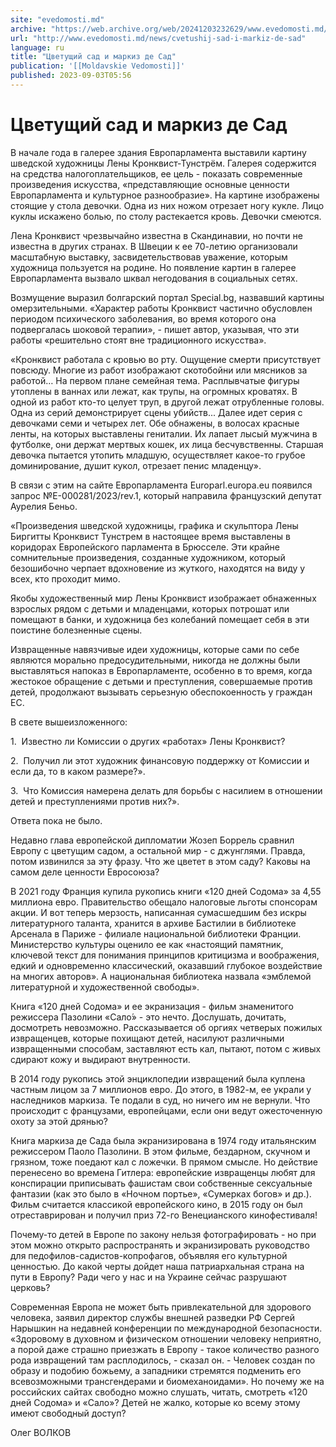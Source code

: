 ```yaml
---
site: "evedomosti.md"
archive: "https://web.archive.org/web/20241203232629/www.evedomosti.md/news/cvetushij-sad-i-markiz-de-sad"
url: "http://www.evedomosti.md/news/cvetushij-sad-i-markiz-de-sad"
language: ru
title: "Цветущий сад и маркиз де Сад"
publication: '[[Moldavskie Vedomosti]]'
published: 2023-09-03T05:56
---
```


# Цветущий сад и маркиз де Сад

В начале года в галерее здания Европарламента выставили картину шведской художницы Лены Кронквист-Тунстрём. Галерея содержится на средства налогоплательщиков, ее цель - показать современные произведения искусства, «представляющие основные ценности Европарламента и культурное разнообразие». На картине изображены стоящие у стола девочки. Одна из них ножом отрезает ногу кукле. Лицо куклы искажено болью, по столу растекается кровь. Девочки смеются.

Лена Кронквист чрезвычайно известна в Скандинавии, но почти не известна в других странах. В Швеции к ее 70-летию организовали масштабную выставку, засвидетельствовав уважение, которым художница пользуется на родине. Но появление картин в галерее Европарламента вызвало шквал негодования в социальных сетях.

Возмущение выразил болгарский портал Special.bg, назвавший картины омерзительными. «Характер работы Кронквист частично обусловлен периодом психического заболевания, во время которого она подвергалась шоковой терапии», - пишет автор, указывая, что эти работы «решительно стоят вне традиционного искусства».

«Кронквист работала с кровью во рту. Ощущение смерти присутствует повсюду. Многие из работ изображают скотобойни или мясников за работой… На первом плане семейная тема. Расплывчатые фигуры утоплены в ваннах или лежат, как трупы, на огромных кроватях. В одной из работ кто-то целует труп, в другой лежат отрубленные головы. Одна из серий демонстрирует сцены убийств... Далее идет серия с девочками семи и четырех лет. Обе обнажены, в волосах красные ленты, на которых выставлены гениталии. Их лапает лысый мужчина в футболке, они держат мертвых кошек, их лица бесчувственны. Старшая девочка пытается утопить младшую, осуществляет какое-то грубое доминирование, душит кукол, отрезает пенис младенцу».

В связи с этим на сайте Европарламента Еuroparl.europa.eu появился запрос №E-000281/2023/rev.1, который направила французский депутат Аурелия Беньо.

«Произведения шведской художницы, графика и скульптора Лены Биргитты Кронквист Тунстрем в настоящее время выставлены в коридорах Европейского парламента в Брюсселе. Эти крайне сомнительные произведения, созданные художником, который безошибочно черпает вдохновение из жуткого, находятся на виду у всех, кто проходит мимо.

Якобы художественный мир Лены Кронквист изображает обнаженных взрослых рядом с детьми и младенцами, которых потрошат или помещают в банки, и художница без колебаний помещает себя в эти поистине болезненные сцены.

Извращенные навязчивые идеи художницы, которые сами по себе являются морально предосудительными, никогда не должны были выставляться напоказ в Европарламенте, особенно в то время, когда жестокое обращение с детьми и преступления, совершаемые против детей, продолжают вызывать серьезную обеспокоенность у граждан ЕС.

В свете вышеизложенного:

1.  Известно ли Комиссии о других «работах» Лены Кронквист?

2.  Получил ли этот художник финансовую поддержку от Комиссии и если да, то в каком размере?».

3.  Что Комиссия намерена делать для борьбы с насилием в отношении детей и преступлениями против них?».

Ответа пока не было.

Недавно глава европейской дипломатии Жозеп Боррель сравнил Европу с цветущим садом, а остальной мир - с джунглями. Правда, потом извинился за эту фразу. Что же цветет в этом саду? Каковы на самом деле ценности Евросоюза?

В 2021 году Франция купила рукопись книги «120 дней Содома» за 4,55 миллиона евро. Правительство обещало налоговые льготы спонсорам акции. И вот теперь мерзость, написанная сумасшедшим без искры литературного таланта, хранится в архиве Бастилии в библиотеке Арсенала в Париже - филиале национальной библиотеки Франции. Министерство культуры оценило ее как «настоящий памятник, ключевой текст для понимания принципов критицизма и воображения, едкий и одновременно классический, оказавший глубокое воздействие на многих авторов». А национальная библиотека назвала «эмблемой литературной и художественной свободы».

Книга «120 дней Содома» и ее экранизация - фильм знаменитого режиссера Пазолини «Сало́» - это нечто. Дослушать, дочитать, досмотреть невозможно. Рассказывается об оргиях четверых пожилых извращенцев, которые похищают детей, насилуют различными извращенными способам, заставляют есть кал, пытают, потом с живых сдирают кожу и выдирают внутренности.

В 2014 году рукопись этой энциклопедии извращений была куплена частным лицом за 7 миллионов евро. До этого, в 1982-м, ее украли у наследников маркиза. Те подали в суд, но ничего им не вернули. Что происходит с французами, европейцами, если они ведут ожесточенную охоту за этой дрянью?

Книга маркиза де Сада была экранизирована в 1974 году итальянским режиссером Паоло Пазолини. В этом фильме, бездарном, скучном и грязном, тоже поедают кал с ложечки. В прямом смысле. Но действие перенесено во времена Гитлера: европейские извращенцы любят для конспирации приписывать фашистам свои собственные сексуальные фантазии (как это было в «Ночном портье», «Сумерках богов» и др.). Фильм считается классикой европейского кино, в 2015 году он был отреставрирован и получил приз 72-го Венецианского кинофестиваля!

Почему-то детей в Европе по закону нельзя фотографировать - но при этом можно открыто распространять и экранизировать руководство для педофилов-садистов-копрофагов, объявляя его культурной ценностью. До какой черты дойдет наша патриархальная страна на пути в Европу? Ради чего у нас и на Украине сейчас разрушают церковь?

Современная Европа не может быть привлекательной для здорового человека, заявил директор службы внешней разведки РФ Сергей Нарышкин на недавней конференции по международной безопасности. «Здоровому в духовном и физическом отношении человеку неприятно, а порой даже страшно приезжать в Европу - такое количество разного рода извращений там расплодилось, - сказал он. - Человек создан по образу и подобию божьему, а западники стремятся подменить его всевозможными трансгендерами и биомеханоидами». Но почему же на российских сайтах свободно можно слушать, читать, смотреть «120 дней Содома» и «Сало»? Детей не жалко, которые ко всему этому имеют свободный доступ?

Олег ВОЛКОВ